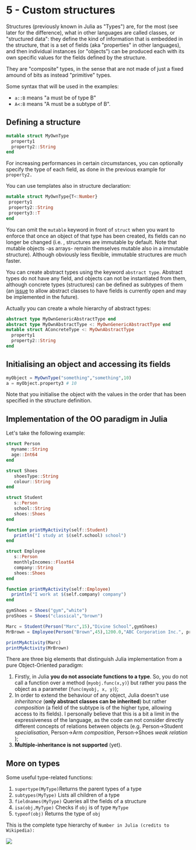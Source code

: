 # 5 - Custom structures

Structures \(previously known in Julia as "Types"\) are, for the most \(see later for the difference\), what in other languages are called classes, or "structured data": they define the kind of information that is embedded in the structure, that is a set of fields \(aka "properties" in other languages\), and then individual instances \(or "objects"\) can be produced each with its own specific values for the fields defined by the structure.

They are "composite" types, in the sense that are not made of just a fixed amound of bits as instead "primitive" types.

Some syntax that will be used in the examples:

* `a::B` means "a must be of type B"
* `A<:B` means "A must be a subtype of B".

## Defining a structure

```julia
mutable struct MyOwnType
  property1
  property2::String
end
```

For increasing performances in certain circumstances, you can optionally specify the type of each field, as done in the previous example for `property2.`

You can use templates also in structure declaration:

```julia
mutable struct MyOwnType{T<:Number}
 property1
 property2::String
 property3::T
end
```

You can omit the `mutable` keyword in front of `struct` when you want to enforce that once an object of that type has been created, its fields can no longer be changed \(i.e. , structures are immutable by default. Note that mutable objects -as arrays- remain themselves mutable also in a immutable structure\). Although obviously less flexible, immutable structures are much faster.

You can create abstract types using the keyword `abstract type`. Abstract types do not have any field, and objects can not be instantiated from them, although concrete types \(structures\) can be defined as subtypes of them \(an [issue](https://github.com/JuliaLang/julia/issues/4935%20) to allow abstract classes to have fields is currently open and may be implemented in the future\).

Actually you can create a whole hierarchy of abstract types:

```julia
abstract type MyOwnGenericAbstractType end
abstract type MyOwnAbstractType <: MyOwnGenericAbstractType end
mutable struct AConcreteType <: MyOwnAbstractType
  property1
  property2::String
end
```

## Initialising an object and accessing its fields

```julia
myObject = MyOwnType("something","something",10)
a = myObject.property3 # 10
```

Note that you initialise the object with the values in the order that has been specified in the structure definition.

## Implementation of the OO paradigm in Julia

Let's take the following example:

```julia
struct Person
  myname::String
  age::Int64
end

struct Shoes
   shoesType::String
   colour::String
end

struct Student
   s::Person
   school::String
   shoes::Shoes
end

function printMyActivity(self::Student)
   println("I study at $(self.school) school")
end

struct Employee
   s::Person
   monthlyIncomes::Float64
   company::String
   shoes::Shoes
end

function printMyActivity(self::Employee)
  println("I work at $(self.company) company")
end

gymShoes = Shoes("gym","white")
proShoes = Shoes("classical","brown")

Marc = Student(Person("Marc",15),"Divine School",gymShoes)
MrBrown = Employee(Person("Brown",45),1200.0,"ABC Corporation Inc.", proShoes)

printMyActivity(Marc)
printMyActivity(MrBrown)
```

There are three big elements that distinguish Julia implementation from a pure Object-Oriented paradigm:

1. Firstly, in Julia **you do not associate functions to a type**. So, you do not call a function over a method \(`myobj.func(x,y)`\) but rather you pass the object as a parameter \(`func(myobj, x, y)`\);
2. In order to extend the behaviour of any object, Julia doesn't use _inheritance_ \(**only abstract classes can be inherited**\) but rather _composition_ \(a field of the subtype is of the higher type, allowing access to its fields\). I personally believe that this is a bit a limit in the expressiveness of the language, as the code can not consider directly different concepts of relations between objects \(e.g. Person-&gt;Student _specialisation_, Person-&gt;Arm _composition_, Person-&gt;Shoes _weak relation_ \);
3. **Multiple-inheritance is not supported** \(yet\).

## More on types

Some useful type-related functions:

1. `supertype(MyType)`Returns the parent types of a type
2. `subtypes(MyType)` Lists all children of a type
3. `fieldnames(MyType)` Queries all the fields of a structure
4. `isa(obj,MyType)` Checks if `obj` is of type `MyType`
5. `typeof(obj)` Returns the type of `obj`

This is the complete type hierarchy of `Number in Julia (credits to Wikipedia):`

![](../assets/type_hierarchy_for_julia_numbers.png)
